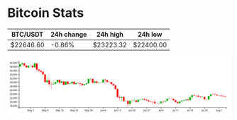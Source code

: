 # Bitcoin Stats

BTC/USDT|24h change|24h high|24h low|
|---|---|---|---|
|$22646.60|-0.86%|$23223.32|$22400.00|

<img src="./chart.svg">
